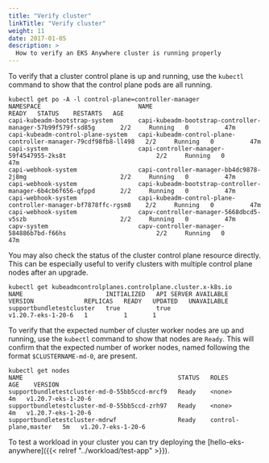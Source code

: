 ```yaml
---
title: "Verify cluster"
linkTitle: "Verify cluster"
weight: 11
date: 2017-01-05
description: >
  How to verify an EKS Anywhere cluster is running properly
---
```

To verify that a cluster control plane is up and running, use the `kubectl` command to show that the control plane pods are all running.

```
kubectl get po -A -l control-plane=controller-manager
NAMESPACE                           NAME                                                             READY   STATUS    RESTARTS   AGE
capi-kubeadm-bootstrap-system       capi-kubeadm-bootstrap-controller-manager-57b99f579f-sd85g       2/2     Running   0          47m
capi-kubeadm-control-plane-system   capi-kubeadm-control-plane-controller-manager-79cdf98fb8-ll498   2/2     Running   0          47m
capi-system                         capi-controller-manager-59f4547955-2ks8t                         2/2     Running   0          47m
capi-webhook-system                 capi-controller-manager-bb4dc9878-2j8mg                          2/2     Running   0          47m
capi-webhook-system                 capi-kubeadm-bootstrap-controller-manager-6b4cb6f656-qfppd       2/2     Running   0          47m
capi-webhook-system                 capi-kubeadm-control-plane-controller-manager-bf7878ffc-rgsm8    2/2     Running   0          47m
capi-webhook-system                 capv-controller-manager-5668dbcd5-v5szb                          2/2     Running   0          47m
capv-system                         capv-controller-manager-584886b7bd-f66hs                         2/2     Running   0          47m

```

You may also check the status of the cluster control plane resource directly. 
This can be especially useful to verify clusters with multiple control plane nodes after an upgrade.
```
kubectl get kubeadmcontrolplanes.controlplane.cluster.x-k8s.io
NAME                       INITIALIZED   API SERVER AVAILABLE   VERSION              REPLICAS   READY   UPDATED   UNAVAILABLE
supportbundletestcluster   true          true                   v1.20.7-eks-1-20-6   1          1       1
```

To verify that the expected number of cluster worker nodes are up and running, use the `kubectl` command to show that nodes are `Ready`.
This will confirm that the expected number of worker nodes, named following the format `$CLUSTERNAME-md-0`, are present.
```
kubectl get nodes
NAME                                           STATUS   ROLES                  AGE    VERSION
supportbundletestcluster-md-0-55bb5ccd-mrcf9   Ready    <none>                 4m   v1.20.7-eks-1-20-6
supportbundletestcluster-md-0-55bb5ccd-zrh97   Ready    <none>                 4m   v1.20.7-eks-1-20-6
supportbundletestcluster-mdrwf                 Ready    control-plane,master   5m   v1.20.7-eks-1-20-6
```


To test a workload in your cluster you can try deploying the [hello-eks-anywhere]({{< relref "../workload/test-app" >}}).
